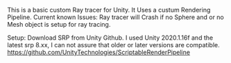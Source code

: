 This is a basic custom Ray tracer for Unity.
It Uses a custum Rendering Pipeline.
Current known Issues:
Ray tracer will Crash if no Sphere and or no Mesh object is setup for ray tracing.

Setup:
Download SRP from Unity Github.
I used Unity 2020.1.16f and the latest srp 8.xx, I can not assure that older or later versions are compatible. 
https://github.com/UnityTechnologies/ScriptableRenderPipeline
 